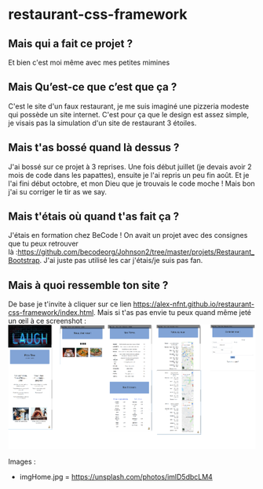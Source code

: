 # restaurant-css-framework

## Mais qui a fait ce projet ? 
Et bien c'est moi même avec mes petites mimines

## Mais Qu’est-ce que c’est que ça ?
C'est le site d'un faux restaurant, je me suis imaginé une pizzeria modeste qui possède un site internet. C'est pour ça que le design est assez simple, je visais pas la simulation d'un site de restaurant 3 étoiles.

## Mais t'as bossé quand là dessus ? 
J'ai bossé sur ce projet à 3 reprises. Une fois début juillet  (je devais avoir 2 mois de code dans les papattes), ensuite je l'ai repris un peu fin août. Et je l'ai fini début octobre, et mon Dieu que je trouvais le code moche ! Mais bon j'ai su corriger le tir as we say.

## Mais t'étais où quand t'as fait ça ?
J'étais en formation chez BeCode ! On avait un projet avec des consignes que tu peux retrouver là :https://github.com/becodeorg/Johnson2/tree/master/projets/Restaurant_Bootstrap. J'ai juste pas utilisé les <span> car j'étais/je suis pas fan.

## Mais à quoi ressemble ton site ? 
De base je t'invite à cliquer sur ce lien https://alex-nfnt.github.io/restaurant-css-framework/index.html. Mais si t'as pas envie tu peux quand même jeté un œil à ce screenshot : 
![alt text](img/readme/siteView.png "WebSite")





Images : 

- imgHome.jpg = https://unsplash.com/photos/imlD5dbcLM4
